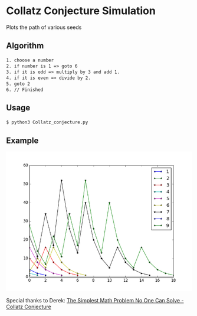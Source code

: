 # Collatz Conjecture Simulation
Plots the path of various seeds

## Algorithm
```
1. choose a number
2. if number is 1 => goto 6
3. if it is odd => multiply by 3 and add 1.
4. if it is even => divide by 2.
5. goto 2
6. // Finished
```

## Usage

```bash
$ python3 Collatz_conjecture.py
```

## Example
![example](example.png)

Special thanks to Derek: [The Simplest Math Problem No One Can Solve - Collatz Conjecture](https://www.youtube.com/watch?v=094y1Z2wpJg)